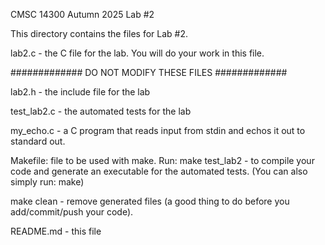 CMSC 14300
Autumn 2025
Lab #2

This directory contains the files for Lab #2.

lab2.c - the C file for the lab. You will do your work in this file.


############# DO NOT MODIFY THESE FILES #############

lab2.h - the include file for the lab

test_lab2.c - the automated tests for the lab

my_echo.c - a C program that reads input from stdin and echos it out to standard out.

Makefile: file to be used with make.  Run:
  make test_lab2 - to compile your code and generate an executable for the automated tests.
     (You can also simply run: make)

  make clean - remove generated files  (a good thing to do before you
     add/commit/push your code).


README.md - this file

